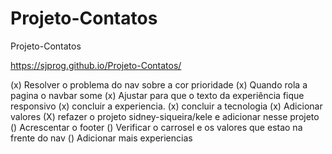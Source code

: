 # Projeto-Contatos


 Projeto-Contatos
 
 https://sjprog.github.io/Projeto-Contatos/

 (x) Resolver o problema do nav sobre a cor prioridade
 (x) Quando rola a pagina o navbar some
 (x) Ajustar para que o texto da experiência fique responsivo
 (x) concluir a experiencia.
 (x) concluir a tecnologia
 (x) Adicionar valores
 (X) refazer o projeto sidney-siqueira/kele e adicionar nesse projeto
 () Acrescentar o footer
 () Verificar o carrosel e os valores que estao na frente do nav
 () Adicionar mais experiencias
 
